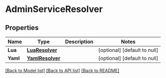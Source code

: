 # AdminServiceResolver

## Properties
Name | Type | Description | Notes
------------ | ------------- | ------------- | -------------
**Lua** | [**LuaResolver**](LuaResolver.md) |  | [optional] [default to null]
**Yaml** | [**YamlResolver**](YAMLResolver.md) |  | [optional] [default to null]

[[Back to Model list]](../README.md#documentation-for-models) [[Back to API list]](../README.md#documentation-for-api-endpoints) [[Back to README]](../README.md)


